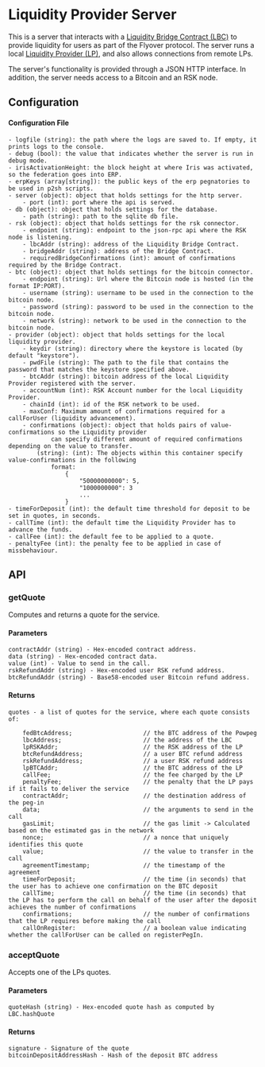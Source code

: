 # Liquidity Provider Server

This is a server that interacts with a [Liquidity Bridge Contract (LBC)](https://github.com/rsksmart/liquidity-bridge-contract) to provide liquidity for users 
as part of the Flyover protocol. The server runs a local [Liquidity Provider (LP)](https://github.com/rsksmart/liquidity-provider), and also allows connections
from remote LPs.

The server's functionality is provided through a JSON HTTP interface. In addition, the server needs access to a Bitcoin and an RSK node.

## Configuration

#### Configuration File

    - logfile (string): the path where the logs are saved to. If empty, it prints logs to the console.
    - debug (bool): the value that indicates whether the server is run in debug mode.
    - irisActivationHeight: the block height at where Iris was activated, so the federation goes into ERP.
    - erpKeys (array[string]): the public keys of the erp pegnatories to be used in p2sh scripts.
    - server (object): object that holds settings for the http server.
        - port (int): port where the api is served.
    - db (object): object that holds settings for the database.
        - path (string): path to the sqlite db file.
    - rsk (object): object that holds settings for the rsk connector.
        - endpoint (string): endpoint to the json-rpc api where the RSK node is listening.
        - lbcAddr (string): address of the Liquidity Bridge Contract.
        - bridgeAddr (string): address of the Bridge Contract.
        - requiredBridgeConfirmations (int): amount of confirmations required by the Bridge Contract.
    - btc (object): object that holds settings for the bitcoin connector.
        - endpoint (string): Url where the Bitcoin node is hosted (in the format IP:PORT).
        - username (string): username to be used in the connection to the bitcoin node.
        - password (string): password to be used in the connection to the bitcoin node.
        - network (string): network to be used in the connection to the bitcoin node.
    - provider (object): object that holds settings for the local liquidity provider.
        - keydir (string): directory where the keystore is located (by default "keystore").
        - pwdFile (string): The path to the file that contains the password that matches the keystore specified above. 
        - btcAddr (string): bitcoin address of the local Liquidity Provider registered with the server.
        - accountNum (int): RSK Account number for the local Liquidity Provider.
        - chainId (int): id of the RSK network to be used.
        - maxConf: Maximum amount of confirmations required for a callForUser (liquidity advancement).
        - confirmations (object): object that holds pairs of value-confirmations so the Liquidity provider
                can specify different amount of required confirmations depending on the value to transfer.
            (string): (int): The objects within this container specify value-confirmations in the following
                format: 
                    {
                        "50000000000": 5,
                        "1000000000": 3 
                        ...
                    }
    - timeForDeposit (int): the default time threshold for deposit to be set in quotes, in seconds.
    - callTime (int): the default time the Liquidity Provider has to advance the funds.
    - callFee (int): the default fee to be applied to a quote.
    - penaltyFee (int): the penalty fee to be applied in case of missbehaviour.



## API

### getQuote

Computes and returns a quote for the service.

#### Parameters

    contractAddr (string) - Hex-encoded contract address.
    data (string) - Hex-encoded contract data.
    value (int) - Value to send in the call.
    rskRefundAddr (string) - Hex-encoded user RSK refund address.
    btcRefundAddr (string) - Base58-encoded user Bitcoin refund address.

#### Returns

    quotes - a list of quotes for the service, where each quote consists of:

        fedBtcAddress;                    // the BTC address of the Powpeg
        lbcAddress;                       // the address of the LBC
        lpRSKAddr;                        // the RSK address of the LP
        btcRefundAddress;                 // a user BTC refund address
        rskRefundAddress;                 // a user RSK refund address 
        lpBTCAddr;                        // the BTC address of the LP
        callFee;                          // the fee charged by the LP
        penaltyFee;                       // the penalty that the LP pays if it fails to deliver the service
        contractAddr;                     // the destination address of the peg-in
        data;                             // the arguments to send in the call
        gasLimit;                         // the gas limit -> Calculated based on the estimated gas in the network
        nonce;                            // a nonce that uniquely identifies this quote
        value;                            // the value to transfer in the call
        agreementTimestamp;               // the timestamp of the agreement
        timeForDeposit;                   // the time (in seconds) that the user has to achieve one confirmation on the BTC deposit
        callTime;                         // the time (in seconds) that the LP has to perform the call on behalf of the user after the deposit achieves the number of confirmations
        confirmations;                    // the number of confirmations that the LP requires before making the call
        callOnRegister:                   // a boolean value indicating whether the callForUser can be called on registerPegIn.
    
### acceptQuote

Accepts one of the LPs quotes.

#### Parameters

    quoteHash (string) - Hex-encoded quote hash as computed by LBC.hashQuote

#### Returns

    signature - Signature of the quote
    bitcoinDepositAddressHash - Hash of the deposit BTC address

